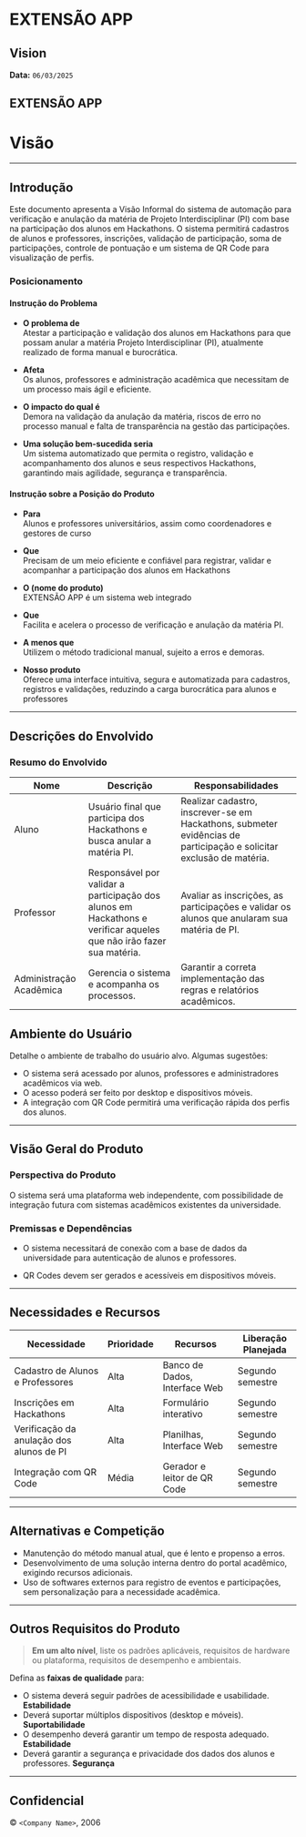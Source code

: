 # EXTENSÃO APP

## Vision

**Data:** `06/03/2025`

## EXTENSÃO APP

# Visão

---

## Introdução
  Este documento apresenta a Visão Informal do sistema de automação para verificação e anulação da matéria de Projeto Interdisciplinar (PI) com base na participação dos alunos em Hackathons. O sistema permitirá cadastros de alunos e professores, inscrições, validação de participação, soma de participações, controle de pontuação e um sistema de QR Code para visualização de perfis.
### Posicionamento

#### Instrução do Problema

- **O problema de**  
  Atestar a participação e validação dos alunos em Hackathons para que possam anular a matéria Projeto Interdisciplinar (PI), atualmente realizado de forma manual e burocrática.

- **Afeta**  
  Os alunos, professores e administração acadêmica que necessitam de um processo mais ágil e eficiente.

- **O impacto do qual é**  
  Demora na validação da anulação da matéria, riscos de erro no processo manual e falta de transparência na gestão das participações.

- **Uma solução bem-sucedida seria**  
  Um sistema automatizado que permita o registro, validação e acompanhamento dos alunos e seus respectivos Hackathons, garantindo mais agilidade, segurança e transparência.

#### Instrução sobre a Posição do Produto

- **Para**  
  Alunos e professores universitários, assim como coordenadores e gestores de curso

- **Que**  
  Precisam de um meio eficiente e confiável para registrar, validar e acompanhar a participação dos alunos em Hackathons

- **O (nome do produto)**  
  EXTENSÃO APP é um sistema web integrado

- **Que**  
  Facilita e acelera o processo de verificação e anulação da matéria PI.

- **A menos que**  
  Utilizem o método tradicional manual, sujeito a erros e demoras.

- **Nosso produto**  
  Oferece uma interface intuitiva, segura e automatizada para cadastros, registros e validações, reduzindo a carga burocrática para alunos e professores

---

## Descrições do Envolvido

### Resumo do Envolvido

| Nome  | Descrição | Responsabilidades |
|-------|-----------|------------------|
| Aluno | Usuário final que participa dos Hackathons e busca anular a matéria PI. | Realizar cadastro, inscrever-se em Hackathons, submeter evidências de participação e solicitar exclusão de matéria. |
| Professor | Responsável por validar a participação dos alunos em Hackathons e verificar aqueles que não irão fazer sua matéria. | Avaliar as inscrições, as participações e validar os alunos que anularam sua matéria de PI. |
| Administração Acadêmica | Gerencia o sistema e acompanha os processos. | Garantir a correta implementação das regras e relatórios acadêmicos. |

## Ambiente do Usuário

Detalhe o ambiente de trabalho do usuário alvo. Algumas sugestões:

- O sistema será acessado por alunos, professores e administradores acadêmicos via web.
- O acesso poderá ser feito por desktop e dispositivos móveis.
- A integração com QR Code permitirá uma verificação rápida dos perfis dos alunos.

---

## Visão Geral do Produto

### Perspectiva do Produto

O sistema será uma plataforma web independente, com possibilidade de integração futura com sistemas acadêmicos existentes da universidade.

### Premissas e Dependências

- O sistema necessitará de conexão com a base de dados da universidade para autenticação de alunos e professores.

- QR Codes devem ser gerados e acessíveis em dispositivos móveis.

---

## Necessidades e Recursos

| Necessidade | Prioridade | Recursos | Liberação Planejada |
|------------|-----------|---------|-------------------|
| Cadastro de Alunos e Professores | Alta | Banco de Dados, Interface Web | Segundo semestre |
| Inscrições em Hackathons | Alta | Formulário interativo | Segundo semestre |
| Verificação da anulação dos alunos de PI | Alta | Planilhas, Interface Web | Segundo semestre |
| Integração com QR Code | Média | Gerador e leitor de QR Code | Segundo semestre |

---

## Alternativas e Competição

- Manutenção do método manual atual, que é lento e propenso a erros.
- Desenvolvimento de uma solução interna dentro do portal acadêmico, exigindo recursos adicionais.
- Uso de softwares externos para registro de eventos e participações, sem personalização para a necessidade acadêmica.

---

## Outros Requisitos do Produto

> **Em um alto nível**, liste os padrões aplicáveis, requisitos de hardware ou plataforma, requisitos de desempenho e ambientais.

Defina as **faixas de qualidade** para:

- O sistema deverá seguir padrões de acessibilidade e usabilidade. **Estabilidade**
- Deverá suportar múltiplos dispositivos (desktop e móveis). **Suportabilidade**
- O desempenho deverá garantir um tempo de resposta adequado. **Estabilidade**
- Deverá garantir a segurança e privacidade dos dados dos alunos e professores. **Segurança**

---

## Confidencial

© `<Company Name>`, 2006
